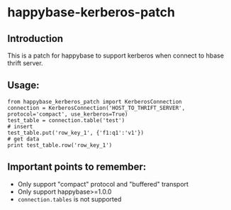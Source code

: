# happybase-kerberos-patch
## Introduction
This is a patch for happybase to support kerberos when connect to hbase thrift server.

## Usage:
    from happybase_kerberos_patch import KerberosConnection
    connection = KerberosConnection('HOST_TO_THRIFT_SERVER', protocol='compact', use_kerberos=True)
    test_table = connection.table('test')
    # insert
    test_table.put('row_key_1', {'f1:q1':'v1'})
    # get data
    print test_table.row('row_key_1')

## Important points to remember:
* Only support "compact" protocol and "buffered" transport
* Only support happybase>=1.0.0
* `connection.tables` is not supported
